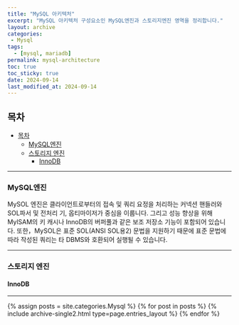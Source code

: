 ```yaml
---
title: "MySQL 아키텍처"
excerpt: "MySQL 아키텍처 구성요소인 MySQL엔진과 스토리지엔진 영역을 정리합니다."
layout: archive
categories:
 - Mysql
tags:
  - [mysql, mariadb]
permalink: mysql-architecture
toc: true
toc_sticky: true
date: 2024-09-14
last_modified_at: 2024-09-14
---
```


목차
---
- [목차](#목차)
  - [MySQL엔진](#mysql엔진)
  - [스토리지 엔진](#스토리지-엔진)
    - [InnoDB](#innodb)

---

### MySQL엔진
MySOL 엔진은 클라이언트로부터의 접속 및 쿼리 요정을 처리하는 커넥션 핸들러와 SOL파서 및 전처리 기, 옵티마이저가 중심을 이룹니다. 그리고 성능 향상을 위해 MylSAM의 키 캐시나 InnoDB의 버퍼풀과 같은 보조 저장소 기능이 포함되어 있습니다. 또한，MySOL은 표준 SOL(ANSI SOL용2) 문법을 지원하기 때문에 표준 문법에 따라 작성된 쿼리는 타 DBMS와 호환되어 실행될 수 있습니다.

---
### 스토리지 엔진
#### InnoDB

---
{% assign posts = site.categories.Mysql %}
{% for post in posts %} {% include archive-single2.html type=page.entries_layout %} {% endfor %}